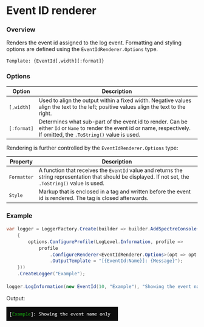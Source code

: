 ﻿# Event ID renderer

### Overview

Renders the event id assigned to the log event. Formatting and styling options are defined using the `EventIdRenderer.Options` type.

```
Template: {EventId[,width][:format]}
```

### Options

|Option|Description|
|---|---|
|`[,width]`|Used to align the output within a fixed width. Negative values align the text to the left; positive values align the text to the right.|
|`[:format]`|Determines what sub-part of the event id to render. Can be either `Id` or `Name` to render the event id or name, respectively. If omitted, the `.ToString()` value is used.|

Rendering is further controlled by the `EventIdRenderer.Options` type:

|Property|Description|
|---|---|
|`Formatter`|A function that receives the `EventId` value and returns the string representation that should be displayed. If not set, the `.ToString()` value is used.|
|`Style`|Markup that is enclosed in a tag and written before the event id is rendered. The tag is closed afterwards.|


### Example

```csharp
var logger = LoggerFactory.Create(builder => builder.AddSpectreConsole(options =>
    {
        options.ConfigureProfile(LogLevel.Information, profile =>
            profile
                .ConfigureRenderer<EventIdRenderer.Options>(opt => opt.Style = "green")
                .OutputTemplate = "[{EventId:Name}]: {Message}");
    }))
    .CreateLogger("Example");

logger.LogInformation(new EventId(10, "Example"), "Showing the event name only");
```

Output:

![output](snips/event-id.png)
